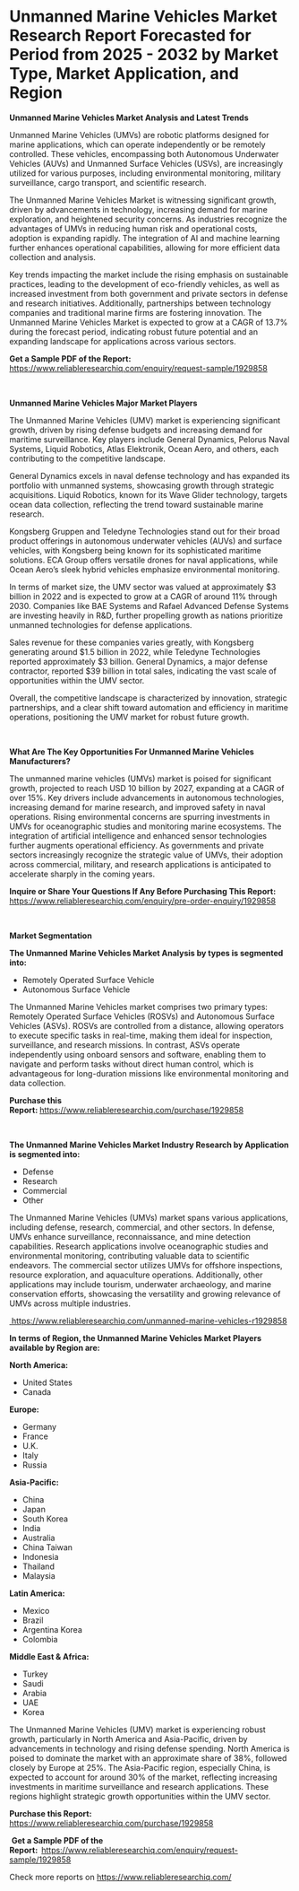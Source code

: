 <p><h1>Unmanned Marine Vehicles Market Research Report Forecasted for Period from 2025 -  2032 by Market Type, Market Application, and Region</h1></p><p><strong>Unmanned Marine Vehicles Market Analysis and Latest Trends</strong></p>
<p><p>Unmanned Marine Vehicles (UMVs) are robotic platforms designed for marine applications, which can operate independently or be remotely controlled. These vehicles, encompassing both Autonomous Underwater Vehicles (AUVs) and Unmanned Surface Vehicles (USVs), are increasingly utilized for various purposes, including environmental monitoring, military surveillance, cargo transport, and scientific research. </p><p>The Unmanned Marine Vehicles Market is witnessing significant growth, driven by advancements in technology, increasing demand for marine exploration, and heightened security concerns. As industries recognize the advantages of UMVs in reducing human risk and operational costs, adoption is expanding rapidly. The integration of AI and machine learning further enhances operational capabilities, allowing for more efficient data collection and analysis.</p><p>Key trends impacting the market include the rising emphasis on sustainable practices, leading to the development of eco-friendly vehicles, as well as increased investment from both government and private sectors in defense and research initiatives. Additionally, partnerships between technology companies and traditional marine firms are fostering innovation. The Unmanned Marine Vehicles Market is expected to grow at a CAGR of 13.7% during the forecast period, indicating robust future potential and an expanding landscape for applications across various sectors.</p></p>
<p><strong>Get a Sample PDF of the Report:&nbsp;</strong> <a href="https://www.reliableresearchiq.com/enquiry/request-sample/1929858?utm_campaign=104&utm_medium=2&utm_source=Github&utm_content=ia&utm_term=16012025&utm_id=unmanned-marine-vehicles">https://www.reliableresearchiq.com/enquiry/request-sample/1929858</a></p>
<p>&nbsp;</p>
<p><strong>Unmanned Marine Vehicles Major Market Players</strong></p>
<p><p>The Unmanned Marine Vehicles (UMV) market is experiencing significant growth, driven by rising defense budgets and increasing demand for maritime surveillance. Key players include General Dynamics, Pelorus Naval Systems, Liquid Robotics, Atlas Elektronik, Ocean Aero, and others, each contributing to the competitive landscape.</p><p>General Dynamics excels in naval defense technology and has expanded its portfolio with unmanned systems, showcasing growth through strategic acquisitions. Liquid Robotics, known for its Wave Glider technology, targets ocean data collection, reflecting the trend toward sustainable marine research.</p><p>Kongsberg Gruppen and Teledyne Technologies stand out for their broad product offerings in autonomous underwater vehicles (AUVs) and surface vehicles, with Kongsberg being known for its sophisticated maritime solutions. ECA Group offers versatile drones for naval applications, while Ocean Aero’s sleek hybrid vehicles emphasize environmental monitoring.</p><p>In terms of market size, the UMV sector was valued at approximately $3 billion in 2022 and is expected to grow at a CAGR of around 11% through 2030. Companies like BAE Systems and Rafael Advanced Defense Systems are investing heavily in R&D, further propelling growth as nations prioritize unmanned technologies for defense applications.</p><p>Sales revenue for these companies varies greatly, with Kongsberg generating around $1.5 billion in 2022, while Teledyne Technologies reported approximately $3 billion. General Dynamics, a major defense contractor, reported $39 billion in total sales, indicating the vast scale of opportunities within the UMV sector.</p><p>Overall, the competitive landscape is characterized by innovation, strategic partnerships, and a clear shift toward automation and efficiency in maritime operations, positioning the UMV market for robust future growth.</p></p>
<p>&nbsp;</p>
<p><strong>What Are The Key Opportunities For Unmanned Marine Vehicles Manufacturers?</strong></p>
<p><p>The unmanned marine vehicles (UMVs) market is poised for significant growth, projected to reach USD 10 billion by 2027, expanding at a CAGR of over 15%. Key drivers include advancements in autonomous technologies, increasing demand for marine research, and improved safety in naval operations. Rising environmental concerns are spurring investments in UMVs for oceanographic studies and monitoring marine ecosystems. The integration of artificial intelligence and enhanced sensor technologies further augments operational efficiency. As governments and private sectors increasingly recognize the strategic value of UMVs, their adoption across commercial, military, and research applications is anticipated to accelerate sharply in the coming years.</p></p>
<p><strong>Inquire or Share Your Questions If Any Before Purchasing This Report:</strong> <a href="https://www.reliableresearchiq.com/enquiry/pre-order-enquiry/1929858?utm_campaign=104&utm_medium=2&utm_source=Github&utm_content=ia&utm_term=16012025&utm_id=unmanned-marine-vehicles">https://www.reliableresearchiq.com/enquiry/pre-order-enquiry/1929858</a></p>
<p>&nbsp;</p>
<p><strong>Market Segmentation</strong></p>
<p><strong>The Unmanned Marine Vehicles Market Analysis by types is segmented into:</strong></p>
<p><ul><li>Remotely Operated Surface Vehicle</li><li>Autonomous Surface Vehicle</li></ul></p>
<p><p>The Unmanned Marine Vehicles market comprises two primary types: Remotely Operated Surface Vehicles (ROSVs) and Autonomous Surface Vehicles (ASVs). ROSVs are controlled from a distance, allowing operators to execute specific tasks in real-time, making them ideal for inspection, surveillance, and research missions. In contrast, ASVs operate independently using onboard sensors and software, enabling them to navigate and perform tasks without direct human control, which is advantageous for long-duration missions like environmental monitoring and data collection.</p></p>
<p><strong>Purchase this Report:&nbsp;</strong><a href="https://www.reliableresearchiq.com/purchase/1929858?utm_campaign=104&utm_medium=2&utm_source=Github&utm_content=ia&utm_term=16012025&utm_id=unmanned-marine-vehicles">https://www.reliableresearchiq.com/purchase/1929858</a></p>
<p>&nbsp;</p>
<p><strong>The Unmanned Marine Vehicles Market Industry Research by Application is segmented into:</strong></p>
<p><ul><li>Defense</li><li>Research</li><li>Commercial</li><li>Other</li></ul></p>
<p><p>The Unmanned Marine Vehicles (UMVs) market spans various applications, including defense, research, commercial, and other sectors. In defense, UMVs enhance surveillance, reconnaissance, and mine detection capabilities. Research applications involve oceanographic studies and environmental monitoring, contributing valuable data to scientific endeavors. The commercial sector utilizes UMVs for offshore inspections, resource exploration, and aquaculture operations. Additionally, other applications may include tourism, underwater archaeology, and marine conservation efforts, showcasing the versatility and growing relevance of UMVs across multiple industries.</p></p>
<p><a href="https://www.reliableresearchiq.com/unmanned-marine-vehicles-r1929858?utm_campaign=104&utm_medium=2&utm_source=Github&utm_content=ia&utm_term=16012025&utm_id=unmanned-marine-vehicles">&nbsp;https://www.reliableresearchiq.com/unmanned-marine-vehicles-r1929858</a></p>
<p><strong>In terms of Region, the Unmanned Marine Vehicles Market Players available by Region are:</strong></p>
<p>
    <p> <strong> North America: </strong>
        <ul>
            <li>United States</li>
            <li>Canada</li>
        </ul>
        </p> 
    <p> <strong> Europe: </strong>
        <ul>
            <li>Germany</li>
            <li>France</li>
            <li>U.K.</li>
            <li>Italy</li>
            <li>Russia</li>
        </ul>
        </p> 
    <p> <strong> Asia-Pacific: </strong>
        <ul>
            <li>China</li>
            <li>Japan</li>
            <li>South Korea</li>
            <li>India</li>
            <li>Australia</li>
            <li>China Taiwan</li>
            <li>Indonesia</li>
            <li>Thailand</li>
            <li>Malaysia</li>
        </ul>
        </p> 
    <p> <strong> Latin America: </strong>
        <ul>
            <li>Mexico</li>
            <li>Brazil</li>
            <li>Argentina Korea</li>
            <li>Colombia</li>
        </ul>
        </p> 
    <p> <strong> Middle East & Africa: </strong>
        <ul>
            <li>Turkey</li>
            <li>Saudi</li>
            <li>Arabia</li>
            <li>UAE</li>
            <li>Korea</li>
        </ul>
    </p>
    </p>
<p><p>The Unmanned Marine Vehicles (UMV) market is experiencing robust growth, particularly in North America and Asia-Pacific, driven by advancements in technology and rising defense spending. North America is poised to dominate the market with an approximate share of 38%, followed closely by Europe at 25%. The Asia-Pacific region, especially China, is expected to account for around 30% of the market, reflecting increasing investments in maritime surveillance and research applications. These regions highlight strategic growth opportunities within the UMV sector.</p></p>
<p><strong>Purchase this Report: </strong><a href="https://www.reliableresearchiq.com/purchase/1929858?utm_campaign=104&utm_medium=2&utm_source=Github&utm_content=ia&utm_term=16012025&utm_id=unmanned-marine-vehicles">https://www.reliableresearchiq.com/purchase/1929858</a></p>
<p>&nbsp;<strong>Get a Sample PDF of the Report:&nbsp;&nbsp;</strong><a href="https://www.reliableresearchiq.com/enquiry/request-sample/1929858?utm_campaign=104&utm_medium=2&utm_source=Github&utm_content=ia&utm_term=16012025&utm_id=unmanned-marine-vehicles">https://www.reliableresearchiq.com/enquiry/request-sample/1929858</a></p>
<p><strong></strong></p>
<p>Check more reports on <a href="https://www.reliableresearchiq.com/?utm_campaign=104&utm_medium=2&utm_source=Github&utm_content=ia&utm_term=16012025&utm_id=unmanned-marine-vehicles">https://www.reliableresearchiq.com/</a></p>